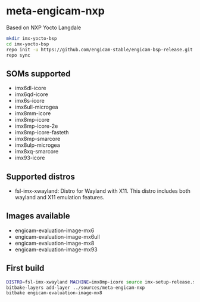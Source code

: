 
meta-engicam-nxp
================

Based on NXP Yocto Langdale



```bash
mkdir imx-yocto-bsp
cd imx-yocto-bsp
repo init -u https://github.com/engicam-stable/engicam-bsp-release.git -b langdale-nxp -m engicam-bsp-release.xml
repo sync
```


SOMs supported
--------------

- imx6dl-icore
- imx6qd-icore
- imx6s-icore
- imx6ull-microgea
- imx8mm-icore
- imx8mp-icore
- imx8mp-icore-2e
- imx8mp-icore-fasteth
- imx8mp-smarcore
- imx8ulp-microgea
- imx8xq-smarcore
- imx93-icore


Supported distros
-----------------

- fsl-imx-xwayland: Distro for Wayland with X11. This distro includes both wayland and X11 emulation features.

Images available
----------------

-   engicam-evaluation-image-mx6
-   engicam-evaluation-image-mx6ull
-   engicam-evaluation-image-mx8
-   engicam-evaluation-image-mx93


First build
-----------


```bash
DISTRO=fsl-imx-xwayland MACHINE=imx8mp-icore source imx-setup-release.sh -b build
bitbake-layers add-layer ../sources/meta-engicam-nxp
bitbake engicam-evaluation-image-mx8
```


